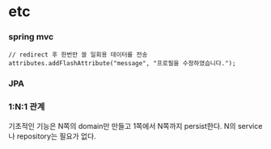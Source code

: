 etc
===
### spring mvc
```
// redirect 후 한번만 쓸 일회용 데이터를 전송
attributes.addFlashAttribute("message", "프로필을 수정하였습니다.");
```


### JPA
### 1:N:1 관계
기초적인 기능은 N쪽의 domain만 만들고 1쪽에서 N쪽까지 persist한다.
N의 service나 repository는 필요가 없다. 